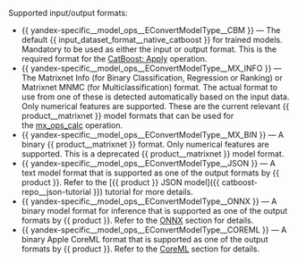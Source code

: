 
Supported input/output formats:
- {{ yandex-specific__model_ops__EConvertModelType__CBM }} — The default {{ input_dataset_format__native_catboost }} for trained models. Mandatory to be used as either the input or output format. This is the required format for the [CatBoost: Apply](../../../yandex_specific/nirvana-operations/catboost__nirvana__apply-catboost-model.md) operation.
- {{ yandex-specific__model_ops__EConvertModelType__MX_INFO }} — The Matrixnet Info (for Binary Classification, Regression or Ranking) or Matrixnet MNMC (for Multiclassification) format. The actual format to use from one of these is detected automatically based on the input data. Only numerical features are supported. These are the current relevant {{ product__matrixnet }} model formats that can be used for the [mx_ops_calc](https://nirvana.yandex-team.ru/alias/operation/mx_ops_calc) operation.
- {{ yandex-specific__model_ops__EConvertModelType__MX_BIN }} — A binary {{ product__matrixnet }} format. Only numerical features are supported. This is a deprecated {{ product__matrixnet }} model format.
- {{ yandex-specific__model_ops__EConvertModelType__JSON }} — A text model format that is supported as one of the output formats by {{ product }}. Refer to the [{{ product }} JSON model]({{ catboost-repo__json-tutorial }}) tutorial for more details.
- {{ yandex-specific__model_ops__EConvertModelType__ONNX }} — A binary model format for inference that is supported as one of the output formats by {{ product }}. Refer to the [ONNX](../../../concepts/apply-onnx-ml.md) section for details.
- {{ yandex-specific__model_ops__EConvertModelType__COREML }} — A binary Apple CoreML format that is supported as one of the output formats by {{ product }}. Refer to the [CoreML](../../../concepts/export-coreml.md) section for details.
